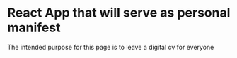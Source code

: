 # React App that will serve as personal manifest

The intended purpose for this page is to leave a digital cv for everyone